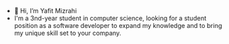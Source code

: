 - 👋 Hi, I’m Yafit Mizrahi
- I'm a 3nd-year student in computer science, looking for a student position as a software developer to expand my knowledge and to bring my unique skill set to your company.
